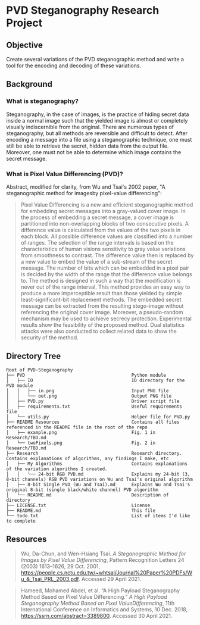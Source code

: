 

# PVD Steganography Research Project

## Objective
Create several variations of the PVD steganographic method and write a tool for the encoding and decoding of these variations. 

## Background

### What is steganography?
Steganography, in the case of images, is the practice of hiding secret data inside a normal image such that the yielded image is almost or completely visually indiscernible from the original. There are numerous types of steganography, but all methods are reversible and difficult to detect. After encoding a message into a file using a steganographic technique, one must still be able to retrieve the secret, hidden data from the output file. Moreover, one must not be able to determine which image contains the secret message.

### What is Pixel Value Differencing (PVD)?
Abstract, modified for clarity, from Wu and Tsai's 2002 paper, "A steganographic method for imagesby pixel-value differencing":

> Pixel Value Differencing is a new and efficient steganographic method for embedding secret messages into a gray-valued cover image. In the process of embedding a secret message, a cover image is partitioned into non-overlapping blocks of two consecutive pixels. A difference value is calculated from the values of the two pixels in each block. All possible difference values are classified into a number of ranges. The selection of the range intervals is based on the characteristics of human visions sensitivity to gray value variations from smoothness to contrast. The difference value then is replaced by a new value to embed the value of a sub-stream of the secret message. The number of bits which can be embedded in a pixel pair is decided by the width of the range that the difference value belongs to. The method is designed in such a way that the modification is never out of the range interval. This method provides an easy way to produce a more imperceptible result than those yielded by simple least-significant-bit replacement methods. The embedded secret message can be extracted from the resulting stego-image without referencing the original cover image. Moreover, a pseudo-random mechanism may be used to achieve secrecy protection. Experimental results show the feasibility of the proposed method. Dual statistics attacks were also conducted to collect related data to show the security of the method.

## Directory Tree

```
Root of PVD-Steganography
├── PVD                                        Python module
│   ├── IO                                     IO directory for the PVD module
│   │   ├── in.png                             Input PNG file
│   │   └── out.png                            Output PNG file
│   ├── PVD.py                                 Driver script file
│   ├── requirements.txt                       Useful requirements file
│   └── utils.py                               Helper file for PVD.py
├── README Resources                           Contains all files referenced in the README file in the root of the repo
│   ├── example.png                            Fig. 1 in Research/TBD.md
│   └── twoPixels.png                          Fig. 2 in Research/TBD.md
├── Research                                   Research directory. Contains explanations of algorithms, any findings I make, etc
│   ├── My Algorithms                          Contains explanations of the variation algorithms I created.
│   │   └── 24-bit RGB PVD.md                  Explains my 24-bit (3, 8-bit channels) RGB PVD variations on Wu and Tsai's original algorithm
│   ├── 8-bit Single PVD (Wu and Tsai).md      Explains Wu and Tsai's original 8-bit (single black/white channel) PVD algorithm
│   └── README.md                              Description of directory
├── LICENSE.txt                                License
├── README.md                                  This file
└── todo.txt                                   List of items I'd like to complete
```


## Resources

>Wu, Da-Chun, and Wen-Hsiang Tsai. _A Steganographic Method for Images by Pixel Value Differencing_, Pattern Recognition Letters 24 (2003) 1613–1626, 29 Oct. 2001, https://people.cs.nctu.edu.tw/~whtsai/Journal%20Paper%20PDFs/Wu_&_Tsai_PRL_2003.pdf. Accessed 29 April 2021.

> Hameed, Mohamed Abdel, et al. “A High Payload Steganography Method Based on Pixel Value Differencing.” _A High Payload Steganography Method Based on Pixel ValueDifferencing_, 11th International Conference on Informatics and Systems, 10 Dec. 2018, https://ssrn.com/abstract=3389800. Accessed 30 April 2021.
